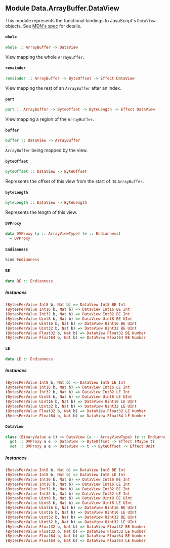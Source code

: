 ## Module Data.ArrayBuffer.DataView

This module represents the functional bindings to JavaScript's `DataView`
objects. See [MDN's spec](https://developer.mozilla.org/en-US/docs/Web/JavaScript/Reference/Global_Objects/DataView) for details.

#### `whole`

``` purescript
whole :: ArrayBuffer -> DataView
```

View mapping the whole `ArrayBuffer`.

#### `remainder`

``` purescript
remainder :: ArrayBuffer -> ByteOffset -> Effect DataView
```

View mapping the rest of an `ArrayBuffer` after an index.

#### `part`

``` purescript
part :: ArrayBuffer -> ByteOffset -> ByteLength -> Effect DataView
```

View mapping a region of the `ArrayBuffer`.

#### `buffer`

``` purescript
buffer :: DataView -> ArrayBuffer
```

`ArrayBuffer` being mapped by the view.

#### `byteOffset`

``` purescript
byteOffset :: DataView -> ByteOffset
```

Represents the offset of this view from the start of its `ArrayBuffer`.

#### `byteLength`

``` purescript
byteLength :: DataView -> ByteLength
```

Represents the length of this view.

#### `DVProxy`

``` purescript
data DVProxy (a :: ArrayViewType) (e :: Endianness)
  = DVProxy
```

#### `Endianness`

``` purescript
kind Endianness
```

#### `BE`

``` purescript
data BE :: Endianness
```

##### Instances
``` purescript
(BytesPerValue Int8 b, Nat b) => DataView Int8 BE Int
(BytesPerValue Int16 b, Nat b) => DataView Int16 BE Int
(BytesPerValue Int32 b, Nat b) => DataView Int32 BE Int
(BytesPerValue Uint8 b, Nat b) => DataView Uint8 BE UInt
(BytesPerValue Uint16 b, Nat b) => DataView Uint16 BE UInt
(BytesPerValue Uint32 b, Nat b) => DataView Uint32 BE UInt
(BytesPerValue Float32 b, Nat b) => DataView Float32 BE Number
(BytesPerValue Float64 b, Nat b) => DataView Float64 BE Number
```

#### `LE`

``` purescript
data LE :: Endianness
```

##### Instances
``` purescript
(BytesPerValue Int8 b, Nat b) => DataView Int8 LE Int
(BytesPerValue Int16 b, Nat b) => DataView Int16 LE Int
(BytesPerValue Int32 b, Nat b) => DataView Int32 LE Int
(BytesPerValue Uint8 b, Nat b) => DataView Uint8 LE UInt
(BytesPerValue Uint16 b, Nat b) => DataView Uint16 LE UInt
(BytesPerValue Uint32 b, Nat b) => DataView Uint32 LE UInt
(BytesPerValue Float32 b, Nat b) => DataView Float32 LE Number
(BytesPerValue Float64 b, Nat b) => DataView Float64 LE Number
```

#### `DataView`

``` purescript
class (BinaryValue a t) <= DataView (a :: ArrayViewType) (e :: Endianness) t | a -> t where
  get :: DVProxy a e -> DataView -> ByteOffset -> Effect (Maybe t)
  set :: DVProxy a e -> DataView -> t -> ByteOffset -> Effect Unit
```

##### Instances
``` purescript
(BytesPerValue Int8 b, Nat b) => DataView Int8 BE Int
(BytesPerValue Int8 b, Nat b) => DataView Int8 LE Int
(BytesPerValue Int16 b, Nat b) => DataView Int16 BE Int
(BytesPerValue Int16 b, Nat b) => DataView Int16 LE Int
(BytesPerValue Int32 b, Nat b) => DataView Int32 BE Int
(BytesPerValue Int32 b, Nat b) => DataView Int32 LE Int
(BytesPerValue Uint8 b, Nat b) => DataView Uint8 BE UInt
(BytesPerValue Uint8 b, Nat b) => DataView Uint8 LE UInt
(BytesPerValue Uint16 b, Nat b) => DataView Uint16 BE UInt
(BytesPerValue Uint16 b, Nat b) => DataView Uint16 LE UInt
(BytesPerValue Uint32 b, Nat b) => DataView Uint32 BE UInt
(BytesPerValue Uint32 b, Nat b) => DataView Uint32 LE UInt
(BytesPerValue Float32 b, Nat b) => DataView Float32 BE Number
(BytesPerValue Float32 b, Nat b) => DataView Float32 LE Number
(BytesPerValue Float64 b, Nat b) => DataView Float64 BE Number
(BytesPerValue Float64 b, Nat b) => DataView Float64 LE Number
```


